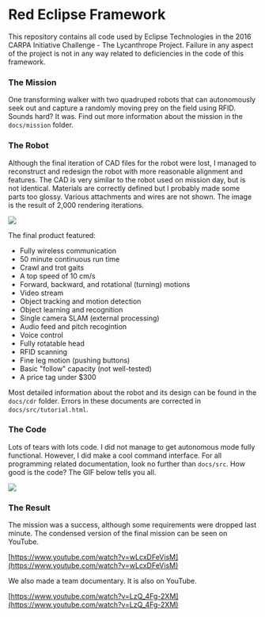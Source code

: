 # Red Eclipse Framework

This repository contains all code used by Eclipse Technologies in the 2016 CARPA Initiative Challenge - The Lycanthrope Project. Failure in any aspect of the project is not in any way related to deficiencies in the code of this framework.

### The Mission

One transforming walker with two quadruped robots that can autonomously seek out and capture a randomly moving prey on the field using RFID. Sounds hard? It was. Find out more information about the mission in the `docs/mission` folder. 

### The Robot

Although the final iteration of CAD files for the robot were lost, I managed to reconstruct and redesign the robot with more reasonable alignment and features. The CAD is very similar to the robot used on mission day, but is not identical. Materials are correctly defined but I probably made some parts too glossy. Various attachments and wires are not shown. The image is the result of 2,000 rendering iterations.

![](docs/src/assets/robot.png)

The final product featured:
- Fully wireless communication
- 50 minute continuous run time
- Crawl and trot gaits
- A top speed of 10 cm/s
- Forward, backward, and rotational (turning) motions
- Video stream
- Object tracking and motion detection
- Object learning and recognition
- Single camera SLAM (external processing)
- Audio feed and pitch recogintion
- Voice control
- Fully rotatable head
- RFID scanning
- Fine leg motion (pushing buttons)
- Basic "follow" capacity (not well-tested)
- A price tag under $300

Most detailed information about the robot and its design can be found in the `docs/cdr` folder. Errors in these documents are corrected in `docs/src/tutorial.html`.

### The Code

Lots of tears with lots code. I did not manage to get autonomous mode fully functional. However, I did make a cool command interface. For all programming related documentation, look no further than `docs/src`. How good is the code? The GIF below tells you all.

![](presentation/life.gif)

### The Result

The mission was a success, although some requirements were dropped last minute. The condensed version of the final mission can be seen on YouTube.

[https://www.youtube.com/watch?v=wLcxDFeVisM](https://www.youtube.com/watch?v=wLcxDFeVisM)

We also made a team documentary. It is also on YouTube.

[https://www.youtube.com/watch?v=LzQ_4Fg-2XM](https://www.youtube.com/watch?v=LzQ_4Fg-2XM)
